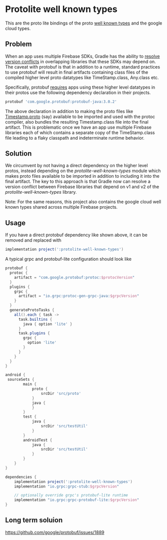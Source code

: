 # Protolite well known types
This are the proto lite bindings of the proto [well known types](https://github.com/google/protobuf/tree/5ce724bcebebb56914da6efc40b85c4c801e6fe1/src/google/protobuf) and the google cloud types.

## Problem
When an app uses multiple Firebase SDKs, Gradle has the ability to [resolve version conflicts](https://docs.gradle.org/current/dsl/org.gradle.api.artifacts.ResolutionStrategy.html) in overlapping libraries that these SDKs may depend on. The caveat with protobuf is that in addition to a runtime, standard practices to use protobuf will result in final artifacts containing class files of the compiled higher level proto datatypes like TimeStamp.class, Any.class etc.

Specifically, protobuf [requires](https://github.com/google/protobuf-gradle-plugin#protos-in-dependencies) apps using these higher level datatypes in their protos use the following dependency declaration in their projects.
```groovy
protobuf 'com.google.protobuf:protobuf-java:3.0.2'
```

The above declaration in addition to making the proto files like [Timestamp.proto](https://github.com/google/protobuf/blob/5ce724bcebebb56914da6efc40b85c4c801e6fe1/src/google/protobuf/timestamp.proto) (say) available to be imported and used with the protoc compiler, also bundles the resulting Timestamp.class file into the final artifact. This is problematic once we have an app use multiple Firebase libraries each of which contains a separate copy of the TimeStamp.class file leading to a flaky classpath and indeterminate runtime behavior.

## Solution

We circumvent by not having a direct dependency on the higher level protos, instead depending on the *protolite-well-known-types* module which makes proto files available to be imported in addition to including it into the final artifact. The key to this approach is that Gradle now can resolve a version conflict between Firebase libraries that depend on v1 and v2 of the *protolite-well-known-types* library.

Note: For the same reasons, this project also contains the google cloud well known types shared across multiple Firebase projects.

## Usage
If you have a direct protobuf dependency like shown above, it can be removed and replaced with

```groovy
implementation project(':protolite-well-known-types')
```

A typical grpc and protobuf-lite configuration should look like

```groovy
protobuf {
  protoc {
    artifact = "com.google.protobuf:protoc:$protocVersion"
  }
  plugins {
    grpc {
      artifact = "io.grpc:protoc-gen-grpc-java:$grpcVersion"
    }
  }
  generateProtoTasks {
    all().each { task ->
      task.builtins {
        java { option 'lite' }
      }
      task.plugins {
        grpc {
          option 'lite'
        }
      }
    }
  }
}

android {
 sourceSets {
        main {
            proto {
                srcDir 'src/proto'
            }
            java {
            }
        }
        test {
            java {
                srcDir 'src/testUtil'
            }
        }
        androidTest {
            java {
                srcDir 'src/testUtil'
            }
        }
    }
}

dependencies {
    implementation project(':protolite-well-known-types')
    implementation "io.grpc:grpc-stub:$grpcVersion"

    // optionally override grpc's protobuf-lite runtime
    implementation "io.grpc:grpc-protobuf-lite:$grpcVersion"
}
```

## Long term soluion

https://github.com/google/protobuf/issues/1889
